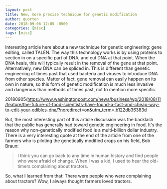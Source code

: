 ```yaml
---
layout: post
title: New, more precise technique for genetic modification
author: quorten
date: 2018-09-06 12:05 -0500
categories: [misc]
tags: [misc]
---
```


Interesting article here about a new technique for genetic
engineering: gene editing, called TALEN.  The way this technology
works is by using proteins to section in on a specific part of DNA,
and cut DNA at that point.  When the DNA heals, this will typically
result in the removal of the gene at that point.  Alternatively, new
DNA can be spliced in.  This is different than genetic engineering of
times past that used bacteria and viruses to introduce DNA from other
species.  Matter of fact, gene removal can easily happen on its own in
nature, so this form of genetic modification is much less invasive and
dangerous than methods of times past, not to mention more specific.

20180905/https://www.washingtonpost.com/news/business/wp/2018/08/11/feature/the-future-of-food-scientists-have-found-a-fast-and-cheap-way-to-edit-your-edibles-dna/?noredirect=on&utm_term=.b122db36383d

But, the most interesting part of this article discussion was the
backlash that the public has generally had toward genetic engineering
in food.  It's the reason why non-genetically modified food is a
multi-billion dollar industry.  There is a very interesting quote at
the end of the article from one of the farmers who is piloting the
genetically modified crops on his field, Bob Braun:

> I think you can go back to any time in human history and find people
> who were afraid of change.  When I was a kid, I used to hear the
> old-timers complaining about tractors.

So, what I learned from that: There were people who were complaining
about tractors?  Wow, I always thought farmers loved tractors.
